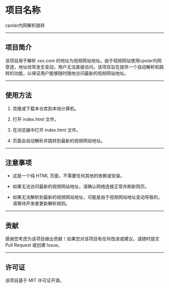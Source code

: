 # 项目名称

cpolar内网解析跳转

---

## 项目简介

该项目用于解析 xxx.com 的地址为视频网站地址。由于视频网站使用cpolar内网穿透，地址经常发生变动，用户无法直接访问。该项目旨在提供一个自动解析和跳转的功能，以保证用户能够随时随地访问最新的视频网站地址。

---

## 使用方法

1. 克隆或下载本仓库到本地计算机。

2. 打开 index.html 文件。

3. 在浏览器中打开 index.html 文件。

4. 页面会自动解析并跳转到最新的视频网站地址。

---

## 注意事项

- 这是一个纯 HTML 页面，不需要任何其他的依赖或安装。

- 如果无法访问最新的视频网站地址，请确认网络连接正常并刷新网页。

- 如果无法解析到最新的视频网站地址，可能是由于视频网站地址变动导致的，请等待开发者更新解析规则。

---

## 贡献

感谢您考虑为该项目做出贡献！如果您对该项目有任何改进或建议，请随时提交 Pull Request 或创建 Issue。

---

## 许可证

该项目基于 MIT 许可证开源。